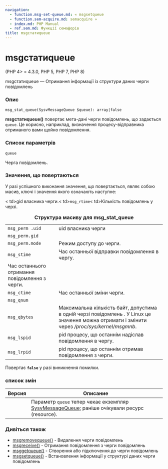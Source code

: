 ```yaml
---
navigation:
  - function.msg-set-queue.md: « msgsetqueue
  - function.sem-acquire.md: semacquire »
  - index.md: PHP Manual
  - ref.sem.md: Функції семафорів
title: msgстатиqueue
---
```

# msgстатиqueue

(PHP 4> = 4.3.0, PHP 5, PHP 7, PHP 8)

msgстатиqueue — Отримання інформації із структури даних черги повідомлень

### Опис

```methodsynopsis
msg_stat_queue(SysvMessageQueue $queue): array|false
```

**msgстатиqueue()** повертає мета-дані черги повідомлень, що задається `queue`. Це корисно, наприклад, визначення процесу-відправника отриманого вами щойно повідомлення.

### Список параметрів

`queue`

Черга повідомлень.

### Значення, що повертаються

У разі успішного виконання значення, що повертається, являє собою масив, ключі і значення якого означають наступне:

< td>gid власника черги.< td>`msg_rtime`< td>Кількість повідомлень у черзі.

<table class="doctable table"><caption><strong>Структура масиву для msg_stat_queue</strong></caption><tbody class="tbody"><tr><td><code class="literal">msg_perm .uid</code></td><td>uid власника черги</td></tr><tr><td><code class="literal">msg_perm.gid</code></td></tr><tr><td><code class="literal">msg_perm.mode</code></td><td>Режим доступу до черги.</td></tr><tr><td><code class="literal">msg_stime</code></td><td>Час останньої відправки повідомлення в чергу.</td></tr><tr><td>Час останнього отримання повідомлення з черги.</td></tr><tr><td><code class="literal">msg_ctime</code></td><td>Час останньої зміни черги.</td></tr><tr><td><code class="literal">msg_qnum</code></td></tr><tr><td><code class="literal">msg_qbytes</code></td><td>Максимальна кількість байт, допустима в одній черзі повідомлень . У Linux це значення можна отримати і змінити через <var class="filename">/proc/sys/kernel/msgmnb</var>.</td></tr><tr><td><code class="literal ">msg_lspid</code></td><td>pid процесу, що останнім надіслав повідомлення в чергу.</td></tr><tr><td><code class="literal">msg_lrpid</code></td><td>pid процесу, що останнім отримав повідомлення з черги.</td></tr></tbody></table>

Повертає **`false`** у разі виникнення помилки.

### список змін

| Версия | Описание |
| --- | --- |
|  | Параметр `queue` тепер чекає екземпляр [SysvMessageQueue](class.sysvmessagequeue.md); раніше очікували ресурс (resource). |

### Дивіться також

-   [msgremovequeue()](function.msg-remove-queue.md) - Видалення черги повідомлень
-   [msgreceive()](function.msg-receive.md) - Отримання повідомлення з черги повідомлень
-   [msggetqueue()](function.msg-get-queue.md) - Створення або підключення до черги повідомлень
-   [msgsetqueue()](function.msg-set-queue.md) - Встановлення інформації у структурі даних черги повідомлень
